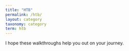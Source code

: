 ```yaml
---
title: "HTB"
permalink: /htb/
layout: category
taxonomy: category
term: htb          
---
```



I hope these walkthroughs help you out on your journey. 
